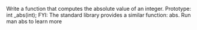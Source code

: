 Write a function that computes the absolute value of an integer.
Prototype: int _abs(int);
FYI: The standard library provides a similar function: abs. Run man abs to learn more
